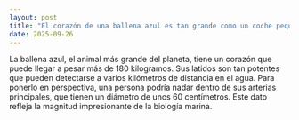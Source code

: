 ```yaml
---
layout: post
title: "El corazón de una ballena azul es tan grande como un coche pequeño"
date: 2025-09-26
---
```

La ballena azul, el animal más grande del planeta, tiene un corazón que puede llegar a pesar más de 180 kilogramos. Sus latidos son tan potentes que pueden detectarse a varios kilómetros de distancia en el agua. Para ponerlo en perspectiva, una persona podría nadar dentro de sus arterias principales, que tienen un diámetro de unos 60 centímetros. Este dato refleja la magnitud impresionante de la biología marina.
